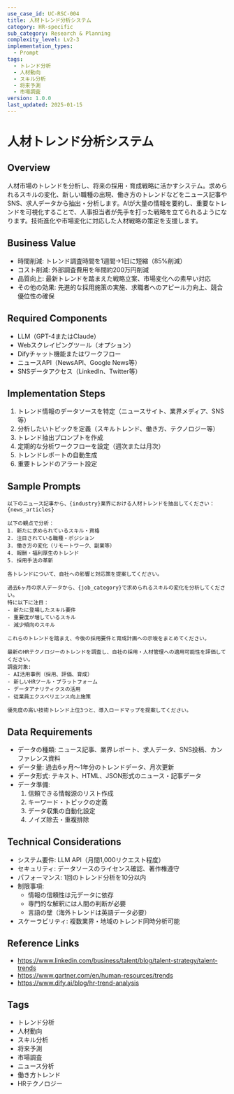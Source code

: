 ```yaml
---
use_case_id: UC-RSC-004
title: 人材トレンド分析システム
category: HR-specific
sub_category: Research & Planning
complexity_level: Lv2-3
implementation_types:
  - Prompt
tags:
  - トレンド分析
  - 人材動向
  - スキル分析
  - 将来予測
  - 市場調査
version: 1.0.0
last_updated: 2025-01-15
---
```


# 人材トレンド分析システム

## Overview

人材市場のトレンドを分析し、将来の採用・育成戦略に活かすシステム。求められるスキルの変化、新しい職種の出現、働き方のトレンドなどをニュース記事やSNS、求人データから抽出・分析します。AIが大量の情報を要約し、重要なトレンドを可視化することで、人事担当者が先手を打った戦略を立てられるようになります。技術進化や市場変化に対応した人材戦略の策定を支援します。

## Business Value

- 時間削減: トレンド調査時間を1週間→1日に短縮（85%削減）
- コスト削減: 外部調査費用を年間約200万円削減
- 品質向上: 最新トレンドを踏まえた戦略立案、市場変化への素早い対応
- その他の効果: 先進的な採用施策の実施、求職者へのアピール力向上、競合優位性の確保

## Required Components

- LLM（GPT-4またはClaude）
- Webスクレイピングツール（オプション）
- Difyチャット機能またはワークフロー
- ニュースAPI（NewsAPI、Google News等）
- SNSデータアクセス（LinkedIn、Twitter等）

## Implementation Steps

1. トレンド情報のデータソースを特定（ニュースサイト、業界メディア、SNS等）
2. 分析したいトピックを定義（スキルトレンド、働き方、テクノロジー等）
3. トレンド抽出プロンプトを作成
4. 定期的な分析ワークフローを設定（週次または月次）
5. トレンドレポートの自動生成
6. 重要トレンドのアラート設定

## Sample Prompts

```
以下のニュース記事から、{industry}業界における人材トレンドを抽出してください：
{news_articles}

以下の観点で分析：
1. 新たに求められているスキル・資格
2. 注目されている職種・ポジション
3. 働き方の変化（リモートワーク、副業等）
4. 報酬・福利厚生のトレンド
5. 採用手法の革新

各トレンドについて、自社への影響と対応策を提案してください。
```

```
過去6ヶ月の求人データから、{job_category}で求められるスキルの変化を分析してください。
特に以下に注目：
- 新たに登場したスキル要件
- 重要度が増しているスキル
- 減少傾向のスキル

これらのトレンドを踏まえ、今後の採用要件と育成計画への示唆をまとめてください。
```

```
最新のHRテクノロジーのトレンドを調査し、自社の採用・人材管理への適用可能性を評価してください。
調査対象:
- AI活用事例（採用、評価、育成）
- 新しいHRツール・プラットフォーム
- データアナリティクスの活用
- 従業員エクスペリエンス向上施策

優先度の高い技術トレンド上位3つと、導入ロードマップを提案してください。
```

## Data Requirements

- データの種類: ニュース記事、業界レポート、求人データ、SNS投稿、カンファレンス資料
- データ量: 過去6ヶ月～1年分のトレンドデータ、月次更新
- データ形式: テキスト、HTML、JSON形式のニュース・記事データ
- データ準備:
  1. 信頼できる情報源のリスト作成
  2. キーワード・トピックの定義
  3. データ収集の自動化設定
  4. ノイズ除去・重複排除

## Technical Considerations

- システム要件: LLM API（月間1,000リクエスト程度）
- セキュリティ: データソースのライセンス確認、著作権遵守
- パフォーマンス: 1回のトレンド分析を10分以内
- 制限事項:
  - 情報の信頼性は元データに依存
  - 専門的な解釈には人間の判断が必要
  - 言語の壁（海外トレンドは英語データ必要）
- スケーラビリティ: 複数業界・地域のトレンド同時分析可能

## Reference Links

- https://www.linkedin.com/business/talent/blog/talent-strategy/talent-trends
- https://www.gartner.com/en/human-resources/trends
- https://www.dify.ai/blog/hr-trend-analysis

## Tags

- トレンド分析
- 人材動向
- スキル分析
- 将来予測
- 市場調査
- ニュース分析
- 働き方トレンド
- HRテクノロジー
